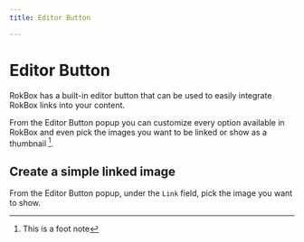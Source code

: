 ```yaml
---
title: Editor Button

---
```


Editor Button
=============
RokBox has a built-in editor button that can be used to easily integrate RokBox links into your content.

From the Editor Button popup you can customize every option available in RokBox and even pick the images you want to be linked or show as a thumbnail [^1].


Create a simple linked image
----------------------------
From the Editor Button popup, under the `Link` field, pick the image you want to show.


[^1]: This is a foot note
